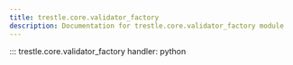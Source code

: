 ```yaml
---
title: trestle.core.validator_factory
description: Documentation for trestle.core.validator_factory module
---
```


::: trestle.core.validator_factory
handler: python
